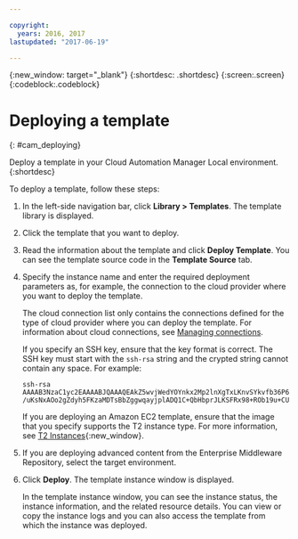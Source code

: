 ```yaml
---

copyright:
  years: 2016, 2017
lastupdated: "2017-06-19"

---
```

<!-- Copyright info and last updated date at top of file: REQUIRED
    The copyright and lastupdated info is YAML content that must occur at the top of the MD file, before attributes are listed.
    It must be --- surrounded by 3 dashes ---
    The value "years" can contain just one year or a two years separated by a comma. (years: 2014, 2016)
    The value "lastupdated" must be followed by a machine date in quotes in the following format: "YYYY-MM-DD"
    The value for "years" must be indented 2 spaces under "copyright", followed by "lastupdated" which should start on its own non-indented line.

-->

<!-- Common attributes used in the template are defined as follows: -->
{:new_window: target="_blank"}
{:shortdesc: .shortdesc}
{:screen:.screen}
{:codeblock:.codeblock}

<!-- Additional task topic: OPTIONAL
This is the template for additional task topics that are needed beyond the basic tasks in the getting started index.md.  As needed, other task topics can be included, with titles such as "Configuring x", "Administering y", "Managing z", etc. This topic is a peer of the getting started index.md in the <servicename>.ditamap. This topic can have one level of children and they also can be referenced in <servicename>.ditamap -->

# Deploying a template
<!-- for example, Uploading your data -->
{: #cam_deploying}
<!-- Provide an appropriate ID above -->

<!-- The short description section should include a sentence describing why this task is needed. For search engine optimization, include the service long name and "Bluemix". For example: -->

Deploy a template in your Cloud Automation Manager Local environment.
{:shortdesc}

To deploy a template, follow these steps:

<!-- Use ordered list markup for the step section. Include code examples as needed. -->

1. In the left-side navigation bar, click **Library > Templates**. The template library is displayed.
2. Click the template that you want to deploy.
3. Read the information about the template and click **Deploy Template**.
    You can see the template source code in the **Template Source** tab.
4. Specify the instance name and enter the required deployment parameters as, for example, the connection to the cloud provider where you want to deploy the template.

    The cloud connection list only contains the connections defined for the type of cloud provider where you can deploy the template. For information about cloud connections, see [Managing connections](/docs/services/CloudAutomationManager/cam_managing_connections.html).

    If you specify an SSH key, ensure that the key format is correct. The SSH key must start with the <code>ssh-rsa</code> string and the crypted string cannot contain any space. For example:
    ```
    ssh-rsa AAAAB3NzaC1yc2EAAAABJQAAAQEAkZ5wvjWedYOYnkx2Mp2lnXgTxLKnvSYkvfb36P6JQFPhLY0cmgqY9Vi7XP/LsOFeLk6+7qSsInIILQ5iZ8   /uKsNxAOo2gZdyh5FKzaMDTsBbZggwqayjplADQ1C+QbHbprJLKSFRx98+ROb19u+CUIFL0FSmO03m1ZzZB3cYrEIiXql0vJp3DeSUSq/xCQ76qrXT7qzMUTfJdi3hPjtfTh1UIzC5buyR7jhe8FocDf5dn3KRCMzIUUrvd3zvyYHmcer0InmtK3e2OTvu8V4Xw2Mx4BrbpjBcDAmBShaHOhKq7IqT8qPWek46UxY9vUmnBbB9hP5jOn+ip3HSBJc3BQ==
    ```

    If you are deploying an Amazon EC2 template, ensure that the image that you specify supports the T2 instance type. For more information, see [T2 Instances](http://docs.aws.amazon.com/AWSEC2/latest/UserGuide/t2-instances.html){:new_window}.
<!-- This topic is pointed to by the CAM Content deploy topics, so adding CAM Content requirement here -->
5. If you are deploying advanced content from the Enterprise Middleware Repository, select the target environment.
6. Click **Deploy**. The template instance window is displayed.

    In the template instance window, you can see the instance status, the instance information, and the related resource details. You can view or copy the instance logs and you can also access the template from which the instance was deployed.
